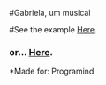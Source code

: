#Gabriela, um musical

#See the example
 [Here](https://guilhermemoc.github.io/Gabriela/).

### or... [Here](http://gabrielamusical.com.br/).

*Made for: Programind

